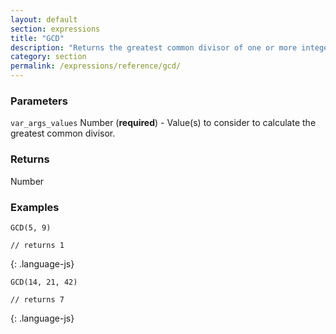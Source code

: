 ```yaml
---
layout: default
section: expressions
title: "GCD"
description: "Returns the greatest common divisor of one or more integers."
category: section
permalink: /expressions/reference/gcd/
---
```


### Parameters

`var_args_values` Number (__required__) - Value(s) to consider to calculate the greatest common divisor.

### Returns

Number

### Examples

~~~
GCD(5, 9)

// returns 1
~~~
{: .language-js}


~~~
GCD(14, 21, 42)

// returns 7
~~~
{: .language-js}